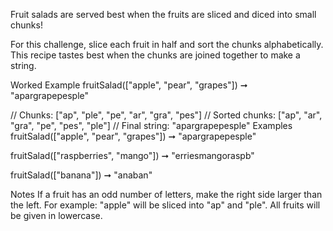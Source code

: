 Fruit salads are served best when the fruits are sliced and diced into small chunks!

For this challenge, slice each fruit in half and sort the chunks alphabetically. This recipe tastes best when the chunks are joined together to make a string.

Worked Example
fruitSalad(["apple", "pear", "grapes"]) ➞ "apargrapepesple"

// Chunks: ["ap", "ple", "pe", "ar", "gra", "pes"]
// Sorted chunks: ["ap", "ar", "gra", "pe", "pes", "ple"]
// Final string: "apargrapepesple"
Examples
fruitSalad(["apple", "pear", "grapes"]) ➞ "apargrapepesple"

fruitSalad(["raspberries", "mango"]) ➞ "erriesmangoraspb"

fruitSalad(["banana"]) ➞ "anaban"

Notes
If a fruit has an odd number of letters, make the right side larger than the left.
For example: "apple" will be sliced into "ap" and "ple".
All fruits will be given in lowercase.